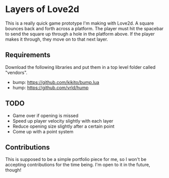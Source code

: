 # Layers of Love2d
This is a really quick game prototype I'm making with Love2d. A square bounces back and forth across a platform. The player must hit the spacebar to send the square up through a hole in the platform above. If the player makes it through, they move on to that next layer.

## Requirements
Download the following libraries and put them in a top level folder called "vendors".
- bump: https://github.com/kikito/bump.lua
- hump: https://github.com/vrld/hump

## TODO
- Game over if opening is missed
- Speed up player velocity slightly with each layer
- Reduce opening size slightly after a certain point
- Come up with a point system

## Contributions
This is supposed to be a simple portfolio piece for me, so I won't be accepting contributions for the time being. I'm open to it in the future, though!

